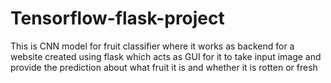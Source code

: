 # Tensorflow-flask-project
This is CNN model for fruit classifier
where it works as backend for a website created using flask which acts as GUI for it
to take input image and provide the prediction about what fruit it is and whether it
is rotten or fresh
